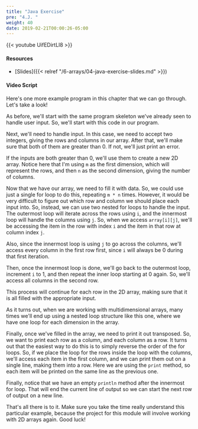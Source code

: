 ```yaml
---
title: "Java Exercise"
pre: "4.J. "
weight: 40
date: 2019-02-21T00:00:26-05:00
---
```


{{< youtube UifEDirtLl8 >}}

#### Resources

* [Slides]({{< relref "/6-arrays/04-java-exercise-slides.md" >}})

#### Video Script

Here's one more example program in this chapter that we can go through. Let's take a look!

As before, we'll start with the same program skeleton we've already seen to handle user input. So, we'll start with this code in our program.

Next, we'll need to handle input. In this case, we need to accept two integers, giving the rows and columns in our array. After that, we'll make sure that both of them are greater than 0. If not, we'll just print an error.

If the inputs are both greater than 0, we'll use them to create a new 2D array. Notice here that I'm using `m` as the first dimension, which will represent the rows, and then `n` as the second dimension, giving the number of columns.

Now that we have our array, we need to fill it with data. So, we could use just a single for loop to do this, repeating `m * n` times. However, it would be very difficult to figure out which row and column we should place each input into. So, instead, we can use two nested for loops to handle the input. The outermost loop will iterate across the rows using `i`, and the innermost loop will handle the columns using `j`. So, when we access `array[i][j]`, we'll be accessing the item in the row with index `i` and the item in that row at column index `j`.

Also, since the innermost loop is using `j` to go across the columns, we'll access every column in the first row first, since `i` will always be 0 during that first iteration.

Then, once the innermost loop is done, we'll go back to the outermost loop, increment `i` to 1, and then repeat the inner loop starting at 0 again. So, we'll access all columns in the second row.

This process will continue for each row in the 2D array, making sure that it is all filled with the appropriate input.

As it turns out, when we are working with multidimensional arrays, many times we'll end up using a nested loop structure like this one, where we have one loop for each dimension in the array.

Finally, once we've filled in the array, we need to print it out transposed. So, we want to print each row as a column, and each column as a row. It turns out that the easiest way to do this is to simply reverse the order of the for loops. So, if we place the loop for the rows inside the loop with the columns, we'll access each item in the first column, and we can print them out on a single line, making them into a row. Here we are using the `print` method, so each item will be printed on the same line as the previous one.

Finally, notice that we have an empty `println` method after the innermost for loop. That will end the current line of output so we can start the next row of output on a new line.

That's all there is to it. Make sure you take the time really understand this particular example, because the project for this module will involve working with 2D arrays again. Good luck!
